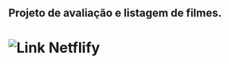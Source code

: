 ## Projeto de avaliação e listagem de filmes. 
# ![Link Netflify](https://catalogo-filmes-com-avaliacao.netlify.app/) 





